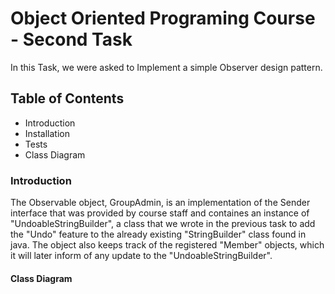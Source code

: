 # Object Oriented Programing Course - Second Task
In this Task, we were asked to Implement a simple Observer design pattern.
## Table of Contents
- Introduction
- Installation
- Tests
- Class Diagram

### Introduction
The Observable object, GroupAdmin, is an implementation of the Sender interface that was provided by course staff and containes an instance of "UndoableStringBuilder", a class that we wrote in the previous task to add the "Undo" feature to the already existing "StringBuilder" class found in java. The object also keeps track of the registered "Member" objects, which it will later inform of any update to the "UndoableStringBuilder".
#### Class Diagram


